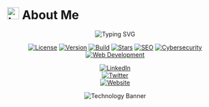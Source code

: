 # <img src="https://raw.githubusercontent.com/Tarikul-Islam-Anik/Animated-Fluent-Emojis/master/Emojis/Objects/Laptop.png" alt="Laptop" width="28" height="28" /> About Me

<p align="center">
  <img src="https://readme-typing-svg.demolab.com?font=Fira+Code&size=24&duration=3000&pause=1000&color=58A6FF&center=true&vCenter=true&width=435&lines=GalaxOPS+Solution;GitHub+Platform+Account" alt="Typing SVG" />
</p>

<div align="center">

[![License](https://img.shields.io/badge/License-MIT-blue.svg)](LICENSE)
[![Version](https://img.shields.io/badge/Version-1.0.0-brightgreen.svg)]()
[![Build](https://img.shields.io/badge/Build-Passing-success.svg)]()
[![Stars](https://img.shields.io/github/stars/galaxops/galaxops?style=social)](https://github.com/galaxops/galaxops/stargazers)
[![SEO](https://img.shields.io/badge/SEO-Optimized-2C8EBB?logo=seo&logoColor=white)]()
[![Cybersecurity](https://img.shields.io/badge/Cybersecurity-Expert-FF6D00?logo=lock&logoColor=white)]()
[![Web Development](https://img.shields.io/badge/Web-Development-6DB33F?logo=webpack&logoColor=white)]()

</div>

<p align="center">
  <a href="https://www.linkedin.com/in/khetaguridimitri" target="_blank">
    <img src="https://img.shields.io/badge/LinkedIn-0A66C2?style=for-the-badge&logo=linkedin&logoColor=white" alt="LinkedIn" />
  </a><br>
  <a href="https://twitter.com/xetaguridimitri" target="_blank">
    <img src="https://img.shields.io/badge/Twitter-1DA1F2?style=for-the-badge&logo=twitter&logoColor=white" alt="Twitter" />
  </a><br>
  <a href="https://galaxsus.com" target="_blank">
    <img src="https://img.shields.io/badge/Website-Galaxsus.com-0F0F0F?style=for-the-badge&logo=google-chrome&logoColor=white" alt="Website" />
  </a>
</p>

<!-- Banner Slider at Bottom Center -->
<div align="center">
  <img src="https://readme-typing-svg.demolab.com?font=Fira+Code&size=20&duration=4000&pause=1000&color=58A6FF&center=true&vCenter=true&width=600&height=50&lines=Cybersecurity+%7C+Web+Development;SEO+%7C+Information+Technology" alt="Technology Banner" />
</div>
